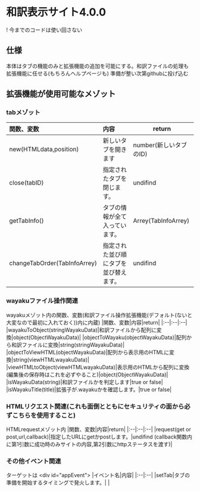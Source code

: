 # 和訳表示サイト4.0.0
! 今までのコードは使い回さない
## 仕様
本体はタブの機能のみと拡張機能の追加を可能にする。和訳ファイルの処理も拡張機能に任せる(もちろんヘルプページも)
準備が整い次第githubに投げ込む
## 拡張機能が使用可能なメゾット
### tabメゾット
|関数、変数|内容|return|
|:--|:--|--|
|new(HTMLdata,position)|新しいタブを開きます|number(新しいタブのID)|
|close(tabID)|指定されたタブを閉じます。|undifind|
|getTabInfo()|タブの情報が全て入っています。|Arrey(TabInfoArrey)|
|changeTabOrder(TabInfoArrey)|指定された並び順にタブを並び替えます。|undifind|
### wayakuファイル操作関連
wayakuメゾット内の関数、変数(和訳ファイル操作拡張機能(デフォルト(ないと大変なので最初に入れておく))内に内蔵)
|関数、変数|内容|return|
|:--|:--|:--|
|wayakuToObject(stringWayakuData)|和訳ファイルから配列に変換|object(ObjectWayakuData)|
|objectToWayaku(objectWayakuData)|配列から和訳ファイルに変換|string(stringWayakuData)|
|objectToViewHTML(objectWayakuData)|配列から表示用のHTMLに変換|string(viewHTMLwayakuData)|
|viewHTMLtoObject(viewHTMLwayakuData)|表示用のHTMLから配列に変換(編集後の保存時はこれを必ずやること)|object(ObjectWayakuData)|
|isWayakuData(string)|和訳ファイルかを判定します|true or false|
|isWayakuTitle(title)|拡張子が.wayakuかを確認します。|true or false|
### HTMLリクエスト関連(これも面倒とともにセキュリティの面から必ずこちらを使用すること)
HTMLrequestメゾット内
|関数、変数|内容|return|
|:--|:--|:--|
|request(get or post,url,callback)|指定したURLにgetかpostします。|undifind (callback関数内に第1引数に成功時のみサイトの内容,第2引数にhttpステータスを渡す)|
### その他イベント関連
ターゲットは \<div id="appEvent">
|イベント名|内容|
|:--|:--|
|setTab|タブの準備を開始するタイミングで発火します。|
|

